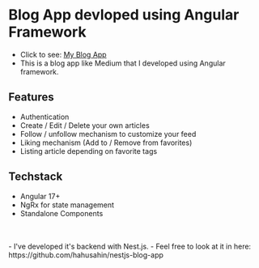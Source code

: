 # Blog App devloped using Angular Framework

- Click to see: [My Blog App](https://angular-blog-app-fl7p.onrender.com)
- This is a blog app like Medium that I developed using Angular framework.

## Features
- Authentication
- Create / Edit / Delete your own articles
- Follow / unfollow mechanism to customize your feed
- Liking mechanism (Add to / Remove from favorites)
- Listing article depending on favorite tags

## Techstack
- Angular 17+
- NgRx for state management
- Standalone Components
<br />
<br />
- I've developed it's backend with Nest.js.
- Feel free to look at it in here: https://github.com/hahusahin/nestjs-blog-app
